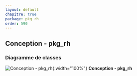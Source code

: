 ```yaml
---
layout: default
chapitre: true
package: pkg_rh
order: 590
---
```


## Conception - pkg_rh

### Diagramme de classes 

![Conception - pkg_rh ](/soli-lms/diagrammes/pkg_rh/classes_pkg_rh.svg){:width="100%"}
**Conception - pkg_rh**
